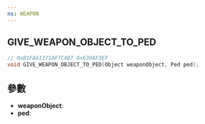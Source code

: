 ```yaml
---
ns: WEAPON
---
```

## GIVE_WEAPON_OBJECT_TO_PED

```c
// 0xB1FA61371AF7C4B7 0x639AF3EF
void GIVE_WEAPON_OBJECT_TO_PED(Object weaponObject, Ped ped);
```


## 參數
* **weaponObject**: 
* **ped**: 

